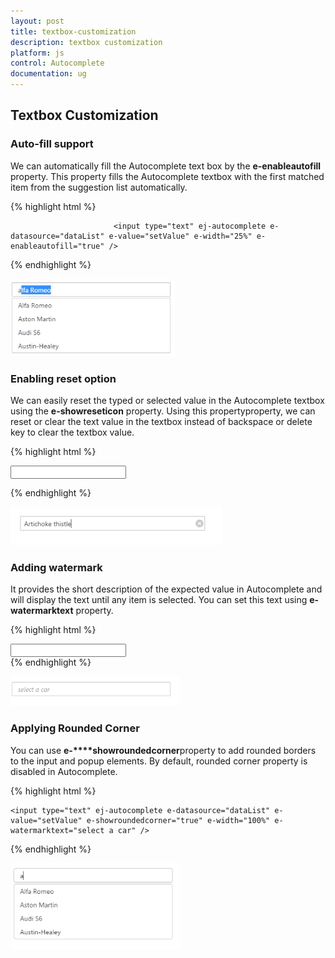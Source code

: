 ```yaml
---
layout: post
title: textbox-customization
description: textbox customization
platform: js
control: Autocomplete
documentation: ug
---
```


## Textbox Customization

### Auto-fill support

We can automatically fill the Autocomplete text box by the **e-enableautofill** property. This property fills the Autocomplete textbox with the first matched item from the suggestion list automatically.





{% highlight html %}
<div id="control">

                           <input type="text" ej-autocomplete e-datasource="dataList" e-value="setValue" e-width="25%" e-enableautofill="true" />
</div>
                    {% endhighlight %}







![](textbox-customization_images\auto-fill-support_img1.png)

### Enabling reset option

We can easily reset the typed or selected value in the Autocomplete textbox using the **e-showreseticon** property. Using this propertyproperty, we can reset or clear the text value in the textbox instead of backspace or delete key to clear the textbox value.



{% highlight html %}

<div id="control">
                            <input type="text" ej-autocomplete e-datasource="dataList" e-value="setValue" e-showreseticon="true" e-width="100%" />

</div>


{% endhighlight %}





![](textbox-customization_images\enabling-reset-option_img1.png)

### Adding watermark

It provides the short description of the expected value in Autocomplete and will display the text until any item is selected. You can set this text using **e-watermarktext** property.

{% highlight html %}


<div id="control">
                            <input type="text" ej-autocomplete e-datasource="dataList" e-value="setValue" e-width="100%" e-watermarktext="select a car" />
                        </div>   
{% endhighlight %}



![](textbox-customization_images\adding-watermark_img1.png)


### Applying Rounded Corner

You can use **e-****showroundedcorner**property to add rounded borders to the input and popup elements. By default, rounded corner property is disabled in Autocomplete.

{% highlight html %}


<div id="control">



    <input type="text" ej-autocomplete e-datasource="dataList" e-value="setValue" e-showroundedcorner="true" e-width="100%" e-watermarktext="select a car" />

   </div>   
{% endhighlight %}           





![](textbox-customization_images\applying-rounded-corner_img1.png)
